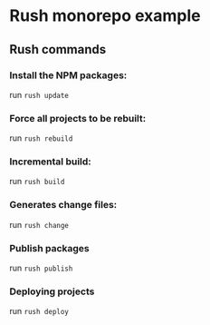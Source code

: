 # Rush monorepo example

## Rush commands

### Install the NPM packages:
run `rush update`

### Force all projects to be rebuilt:
run `rush rebuild`

### Incremental build:
run `rush build`

### Generates change files:
run `rush change`

### Publish packages
run `rush publish`

### Deploying projects
run `rush deploy`
